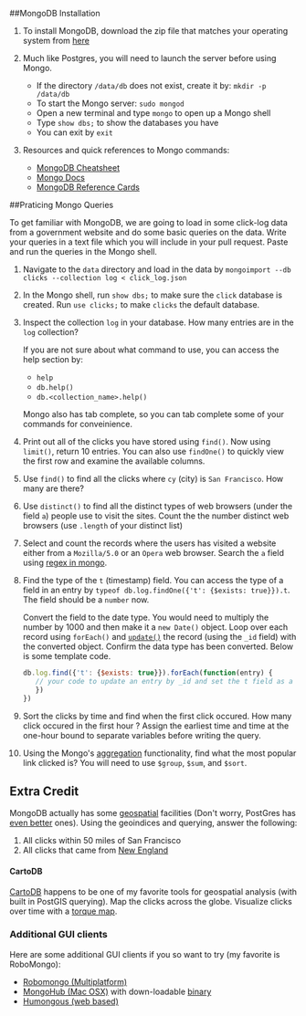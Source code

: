 ##MongoDB Installation

1. To install MongoDB, download the zip file that matches your operating system from 
   [here](http://www.mongodb.org/downloads?_ga=1.2370361.886345798.1422741448)

2. Much like Postgres, you will need to launch the server before using Mongo. 

   - If the directory `/data/db` does not exist, create it by: `mkdir -p /data/db`
   - To start the Mongo server: `sudo mongod`
   - Open a new terminal and type `mongo` to open up a Mongo shell
   - Type `show dbs;` to show the databases you have
   - You can exit by `exit`

3. Resources and quick references to Mongo commands:

   - [MongoDB Cheatsheet](https://blog.codecentric.de/files/2012/12/MongoDB-CheatSheet-v1_0.pdf)
   - [Mongo Docs](http://docs.mongodb.org/v2.2/mongo/)
   - [MongoDB Reference Cards](http://info.mongodb.com/rs/mongodb/images/mongodb_qrc_booklet.pdf)


##Praticing Mongo Queries 

To get familiar with MongoDB, we are going to load in some click-log data from a government website and do
some basic queries on the data. Write your queries in a text file which you will include in your pull request.
Paste and run the queries in the Mongo shell.

1. Navigate to the `data` directory and load in the data by 
   `mongoimport --db clicks --collection log < click_log.json`

2. In the Mongo shell, run `show dbs;` to make sure the `click` database is created. 
   Run `use clicks;` to make `clicks` the default database. 

4. Inspect the collection `log` in your database. How many entries are in the `log` collection? 
   
   If you are not sure about what command to use, you can access the help section by:
    - `help`
    - `db.help()`
    - `db.<collection_name>.help()`

   Mongo also has tab complete, so you can tab complete some of your commands for conveinience.  

5. Print out all of the clicks you have stored using `find()`. 
   Now using `limit()`, return 10 entries. You can also use `findOne()` to quickly view the first row
   and examine the available columns.  

6. Use `find()` to find all the clicks where `cy` (city) is `San Francisco`. How many are there?

7. Use `distinct()` to find all the distinct types of web browsers (under the field `a`) people use to
   visit the sites. Count the the number distinct web browsers (use `.length` of your distinct list)

8. Select and count the records where the users has visited a website either from a `Mozilla/5.0` or an `Opera` web     browser. Search the `a` field using 
   [regex in mongo](http://stackoverflow.com/questions/3305561/how-to-query-mongodb-with-like).

9. Find the type of the `t` (timestamp) field. You can access the type of a field in an entry by
   `typeof db.log.findOne({'t': {$exists: true}}).t`. The field should be a `number` now.
   
   Convert the field to the date type. You would need to multiply the number by 1000 and then make it a
   `new Date()` object. Loop over each record using `forEach()` and 
   [`update()`](http://docs.mongodb.org/manual/reference/operator/update/set/) the record (using the `_id` field)
   with the converted object. Confirm the data type has been converted. Below is some template code.

   ```javascript
   db.log.find({'t': {$exists: true}}).forEach(function(entry) {
      // your code to update an entry by _id and set the t field as a new Date() object
      })
   })
   ```
   
10. Sort the clicks by time and find when the first click occured. How many click occured in the first hour ?
   Assign the earliest time and time at the one-hour bound to separate variables before writing the query.

11. Using the Mongo's [aggregation](http://docs.mongodb.org/manual/reference/sql-aggregation-comparison/)
   functionality, find what the most popular link clicked is? You will need
   to use `$group`, `$sum`, and `$sort`.

## Extra Credit

MongoDB actually has some [geospatial](http://docs.mongodb.org/manual/administration/indexes-geo/) facilities 
(Don't worry, PostGres has [even better](http://postgis.net/) ones).
Using the geoindices and querying, answer the following:

1. All clicks within 50 miles of San Francisco
2. All clicks that came from [New England](http://en.wikipedia.org/wiki/New_England)

#### CartoDB

[CartoDB](http://cartodb.com/) happens to be one of my favorite tools for geospatial analysis (with built in PostGIS querying).
Map the clicks across the globe.  Visualize clicks over time with a 
[torque map](http://blog.cartodb.com/post/66687861735/torque-is-live-try-it-on-your-cartodb-maps-today).

### Additional GUI clients

Here are some additional GUI clients if you so want to try (my favorite is RoboMongo):
- [Robomongo (Multiplatform)](http://robomongo.org/)
- [MongoHub (Mac OSX)](https://github.com/fotonauts/MongoHub-Mac) 
   with down-loadable [binary](https://mongohub.s3.amazonaws.com/MongoHub.zip)
- [Humongous (web based)](https://github.com/bagwanpankaj/humongous)
